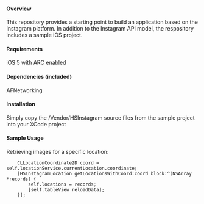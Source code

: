 #### Overview

This repository provides a starting point to build an application based on the Instagram platform.  In addition to the Instagram API model, the respository includes a sample iOS project.

#### Requirements

iOS 5 with ARC enabled

#### Dependencies (included)

AFNetworking


#### Installation

Simply copy the /Vendor/HSInstagram source files from the sample project into your XCode project

#### Sample Usage

Retrieving images for a specific location:

        CLLocationCoordinate2D coord = self.locationService.currentLocation.coordinate;
        [HSInstagramLocation getLocationsWithCoord:coord block:^(NSArray *records) {
            self.locations = records;
            [self.tableView reloadData];
        }];
